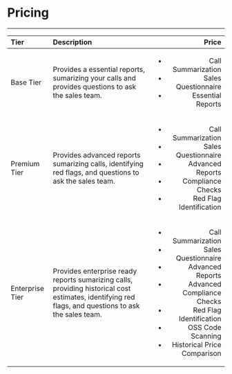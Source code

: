 # Pricing
---

| Tier | Description | Price |
| :----------- | :----------- | -----------: |
| Base Tier | Provides a essential reports, sumarizing your calls and provides questions to ask the sales team. | <ul><li>Call Summarization</li><li>Sales Questionnaire</li><li>Essential Reports</li></ul> | $2500 USD per month |
| Premium Tier | Provides advanced reports sumarizing calls, identifying red flags, and questions to ask the sales team. | <ul><li>Call Summarization</li><li>Sales Questionnaire</li><li>Advanced Reports</li><li>Compliance Checks</li><li>Red Flag Identification</li></ul> | $6795 USD per month |
| Enterprise Tier | Provides enterprise ready reports sumarizing calls, providing historical cost estimates, identifying red flags, and questions to ask the sales team. | <ul><li>Call Summarization</li><li>Sales Questionnaire</li><li>Advanced Reports</li><li> Advanced Compliance Checks</li><li>Red Flag Identification</li><li>OSS Code Scanning</li><li>Historical Price Comparison</li></ul> | Contact our team |
